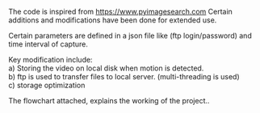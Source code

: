 The code is inspired from https://www.pyimagesearch.com
Certain additions and modifications have been done for extended use.

Certain parameters are defined in a json file like (ftp login/password) and time interval of capture.

Key modification include:<br>
a) Storing the video on local disk when motion is detected.<br>
b) ftp is used to transfer files to local server. (multi-threading is used)<br>
c) storage optimization<br>

The flowchart attached, explains the working of the project..
